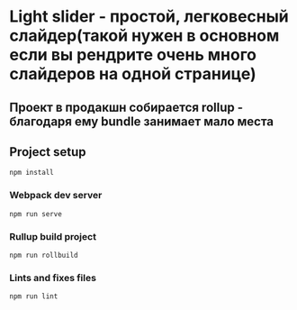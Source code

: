 # Light slider - простой, легковесный слайдер(такой нужен в основном если вы рендрите очень много слайдеров на одной странице)

## Проект в продакшн собирается rollup - благодаря ему bundle занимает мало места

## Project setup
```
npm install
```

### Webpack dev server
```
npm run serve
```

### Rullup build project
```
npm run rollbuild
```

### Lints and fixes files
```
npm run lint
```
